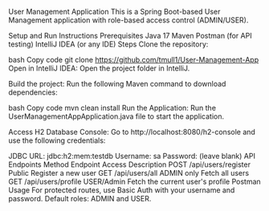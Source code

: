 User Management Application
This is a Spring Boot-based User Management application with role-based access control (ADMIN/USER).

Setup and Run Instructions
Prerequisites
Java 17
Maven
Postman (for API testing)
IntelliJ IDEA (or any IDE)
Steps
Clone the repository:

bash
Copy code
git clone https://github.com/tmull1/User-Management-App
Open in IntelliJ IDEA: Open the project folder in IntelliJ.

Build the project: Run the following Maven command to download dependencies:

bash
Copy code
mvn clean install
Run the Application: Run the UserManagementAppApplication.java file to start the application.

Access H2 Database Console: Go to http://localhost:8080/h2-console and use the following credentials:

JDBC URL: jdbc:h2:mem:testdb
Username: sa
Password: (leave blank)
API Endpoints
Method	Endpoint	Access	Description
POST	/api/users/register	Public	Register a new user
GET	/api/users/all	ADMIN only	Fetch all users
GET	/api/users/profile	USER/Admin	Fetch the current user's profile
Postman Usage
For protected routes, use Basic Auth with your username and password.
Default roles: ADMIN and USER.
